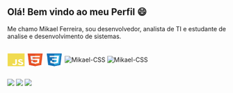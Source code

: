 ## Olá! Bem vindo ao meu Perfil 😄 

Me chamo Mikael Ferreira, sou desenvolvedor, analista de TI e estudante de analise e desenvolvimento de sistemas.
<div style="display: inline_block"><br>
  <img align="center" alt="Mikael-Js" height="30" width="40" src="https://raw.githubusercontent.com/devicons/devicon/master/icons/javascript/javascript-plain.svg">
  <img align="center" alt="Mikael-HTML" height="30" width="40" src="https://raw.githubusercontent.com/devicons/devicon/master/icons/html5/html5-original.svg">
  <img align="center" alt="Mikael-CSS" height="30" width="40" src="https://raw.githubusercontent.com/devicons/devicon/master/icons/css3/css3-original.svg">  
  <img align="center" alt="Mikael-CSS" height="30" width="40" src="https://cdn.jsdelivr.net/gh/devicons/devicon/icons/mysql/mysql-plain.svg">
  <img align="center" alt="Mikael-CSS" height="30" width="40" src="https://cdn.jsdelivr.net/gh/devicons/devicon/icons/php/php-original.svg"> 
</div>

##

<div>
  <a href="https://www.instagram.com/fr.mikael/" target="_blank"><img src="https://img.shields.io/badge/-Instagram-%23E4405F?style=for-the-badge&logo=instagram&logoColor=white" target="_blank"></a>
  <a href = "mailto:fmikae931@gmail.com"><img src="https://img.shields.io/badge/-Gmail-%23333?style=for-the-badge&logo=gmail&logoColor=white" target="_blank"></a>
  <a href="https://www.linkedin.com/in/mikael-ferreira-37471b232/" target="_blank"><img src="https://img.shields.io/badge/-LinkedIn-%230077B5?style=for-the-badge&logo=linkedin&logoColor=white" target="_blank"></a> 
</div>
